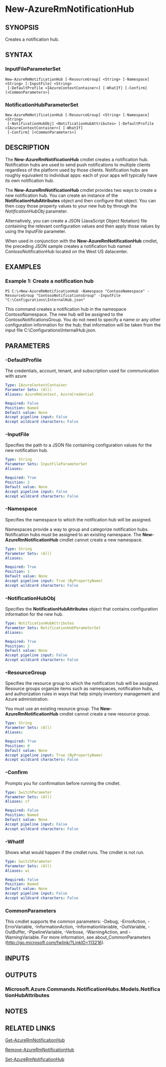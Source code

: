 ﻿---
external help file: Microsoft.Azure.Commands.NotificationHubs.dll-Help.xml
Module Name: AzureRM.NotificationHubs
ms.assetid: 8EDDA991-55B6-4151-8619-E13E14599ECD
online help: https://docs.microsoft.com/en-us/powershell/module/azurerm.notificationhubs/new-azurermnotificationhub
schema: 2.0.0
---

# New-AzureRmNotificationHub

## SYNOPSIS
Creates a notification hub.

## SYNTAX

### InputFileParameterSet
```
New-AzureRmNotificationHub [-ResourceGroup] <String> [-Namespace] <String> [-InputFile] <String>
 [-DefaultProfile <IAzureContextContainer>] [-WhatIf] [-Confirm] [<CommonParameters>]
```

### NotificationHubParameterSet
```
New-AzureRmNotificationHub [-ResourceGroup] <String> [-Namespace] <String>
 [-NotificationHubObj] <NotificationHubAttributes> [-DefaultProfile <IAzureContextContainer>] [-WhatIf]
 [-Confirm] [<CommonParameters>]
```

## DESCRIPTION
The **New-AzureRmNotificationHub** cmdlet creates a notification hub.
Notification hubs are used to send push notifications to multiple clients regardless of the platform used by those clients.
Notification hubs are roughly equivalent to individual apps: each of your apps will typically have its own notification hub.

The **New-AzureRmNotificationHub** cmdlet provides two ways to create a new notification hub.
You can create an instance of the **NotificationHubAttributes** object and then configure that object.
You can then copy those property values to your new hub by through the *NotificationHubObj* parameter.

Alternatively, you can create a JSON (JavaScript Object Notation) file containing the relevant configuration values and  then apply those values by using the *InputFile* parameter.

When used in conjunction with the **New-AzureRmNotificationHub** cmdlet, the preceding JSON sample creates a notification hub named ContosoNotificationHub located on the West US datacenter.

## EXAMPLES

### Example 1: Create a notification hub
```
PS C:\>New-AzureRmNotificationHub -Namespace "ContosoNamespace" -ResourceGroup "ContosoNotificationsGroup" -InputFile "C:\Configurations\InternalHub.json"
```

This command creates a notification hub in the namespace ContosoNamespace.
The new hub will be assigned to the ContosoNotificationsGroup.
You do not need to specify a name or any other configuration information for the hub; that information will be taken from the input file C:\Configurations\InternalHub.json.

## PARAMETERS

### -DefaultProfile
The credentials, account, tenant, and subscription used for communication with azure

```yaml
Type: IAzureContextContainer
Parameter Sets: (All)
Aliases: AzureRmContext, AzureCredential

Required: False
Position: Named
Default value: None
Accept pipeline input: False
Accept wildcard characters: False
```

### -InputFile
Specifies the path to a JSON file containing configuration values for the new notification hub.

```yaml
Type: String
Parameter Sets: InputFileParameterSet
Aliases: 

Required: True
Position: 2
Default value: None
Accept pipeline input: False
Accept wildcard characters: False
```

### -Namespace
Specifies the namespace to which the notification hub will be assigned.

Namespaces provide a way to group and categorize notification hubs.
Notification hubs must be assigned to an existing namespace.
The **New-AzureRmNotificationHub** cmdlet cannot create a new namespace.

```yaml
Type: String
Parameter Sets: (All)
Aliases: 

Required: True
Position: 1
Default value: None
Accept pipeline input: True (ByPropertyName)
Accept wildcard characters: False
```

### -NotificationHubObj
Specifies the **NotificationHubAttributes** object that contains configuration information for the new hub.

```yaml
Type: NotificationHubAttributes
Parameter Sets: NotificationHubParameterSet
Aliases: 

Required: True
Position: 2
Default value: None
Accept pipeline input: False
Accept wildcard characters: False
```

### -ResourceGroup
Specifies the resource group to which the notification hub will be assigned.
Resource groups organize items such as namespaces, notification hubs, and authorization rules in ways that help simply inventory management and Azure administration.

You must use an existing resource group.
The **New-AzureRmNotificationHub** cmdlet cannot create a new resource group.

```yaml
Type: String
Parameter Sets: (All)
Aliases: 

Required: True
Position: 0
Default value: None
Accept pipeline input: True (ByPropertyName)
Accept wildcard characters: False
```

### -Confirm
Prompts you for confirmation before running the cmdlet.

```yaml
Type: SwitchParameter
Parameter Sets: (All)
Aliases: cf

Required: False
Position: Named
Default value: None
Accept pipeline input: False
Accept wildcard characters: False
```

### -WhatIf
Shows what would happen if the cmdlet runs. The cmdlet is not run.

```yaml
Type: SwitchParameter
Parameter Sets: (All)
Aliases: wi

Required: False
Position: Named
Default value: None
Accept pipeline input: False
Accept wildcard characters: False
```

### CommonParameters
This cmdlet supports the common parameters: -Debug, -ErrorAction, -ErrorVariable, -InformationAction, -InformationVariable, -OutVariable, -OutBuffer, -PipelineVariable, -Verbose, -WarningAction, and -WarningVariable. For more information, see about_CommonParameters (http://go.microsoft.com/fwlink/?LinkID=113216).

## INPUTS

## OUTPUTS

### Microsoft.Azure.Commands.NotificationHubs.Models.NotificationHubAttributes

## NOTES

## RELATED LINKS

[Get-AzureRmNotificationHub](./Get-AzureRmNotificationHub.md)

[Remove-AzureRmNotificationHub](./Remove-AzureRmNotificationHub.md)

[Set-AzureRmNotificationHub](./Set-AzureRmNotificationHub.md)


